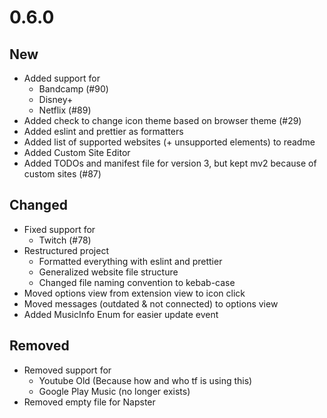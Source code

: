 # 0.6.0

## New

- Added support for
  - Bandcamp (#90)
  - Disney+
  - Netflix (#89)
- Added check to change icon theme based on browser theme (#29)
- Added eslint and prettier as formatters
- Added list of supported websites (+ unsupported elements) to readme
- Added Custom Site Editor
- Added TODOs and manifest file for version 3, but kept mv2 because of custom sites (#87)

## Changed

- Fixed support for
  - Twitch (#78)
- Restructured project
  - Formatted everything with eslint and prettier
  - Generalized website file structure
  - Changed file naming convention to kebab-case
- Moved options view from extension view to icon click
- Moved messages (outdated & not connected) to options view
- Added MusicInfo Enum for easier update event

## Removed

- Removed support for
  - Youtube Old (Because how and who tf is using this)
  - Google Play Music (no longer exists)
- Removed empty file for Napster